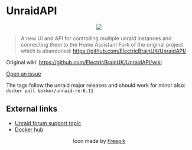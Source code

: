 # UnraidAPI

<p align="center"> 
<img src="https://github.com/ElectricBrainUK/UnraidAPI/blob/master/static/iconx64.png">
</p>

> A new UI and API for controlling multiple unraid instances and connecting them to the Home Assistant
> Fork of the original project which is abandoned: https://github.com/ElectricBrainUK/UnraidAPI/

Original wiki: https://github.com/ElectricBrainUK/UnraidAPI/wiki

[Open an issue](https://github.com/bokker/UnraidAPI-RE/issues/new?assignees=&labels=Review+needed&template=bug_report.md&title=)

The tags follow the unraid major releases and should work for minor also: `docker pull bokker/unraid-re:6.11`

## External links
* [Unraid forum support topic](https://forums.unraid.net/topic/86354-support-electric-brain-unraid-api/)
* [Docker hub](https://hub.docker.com/r/electricbrainuk/unraidapi)



<p align="center"> 
Icon made by <a href="https://www.flaticon.com/authors/freepik" title="Freepik">Freepik</a>
</p>
